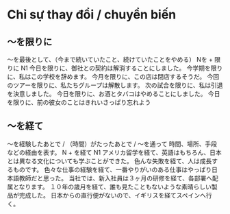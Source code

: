# Chỉ sự thay đổi / chuyển biến

## 〜を限りに
〜を最後として、（今まで続いていたこと、続けていたことをやめる）
Nを + 限りに
N1
今日を限りに、御社との契約は解消することにしました。
今学期を限りに、私はこの学校を辞めます。
今月を限りに、この店は閉店するそうだ。
今回のツアーを限りに、私たちグループは解散します。
次の試合を限りに、私は引退を決意しました。
今日を限りに、お酒とタバコはやめることにしました。
今日を限りに、前の彼女のことはきれいさっぱり忘れよう


## 〜を経て
〜を経験したあとで / （時間）がたったあとで / 〜を通って 時間、場所、手段などの経由を表す。
N + を経て
N1
アメリカ留学を経て、英語はもちろん、日本とは異なる文化についても学ぶことができた。
色んな失敗を経て、人は成長するものです。
色々な仕事の経験を経て、一番やりがいのある仕事はやっぱり日本語教師だと思った。
当社では、新入社員は３ヶ月の研修を経て、各部署へ配属となります。
１０年の歳月を経て、誰も見たこともないような素晴らしい製品が完成した。
日本からの直行便がないので、イギリスを経てスペインへ行く。